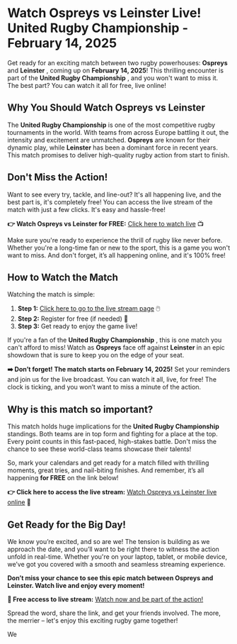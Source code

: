 # Watch Ospreys vs Leinster Live! United Rugby Championship - February 14, 2025

Get ready for an exciting match between two rugby powerhouses: **Ospreys** and **Leinster** , coming up on **February 14, 2025**! This thrilling encounter is part of the **United Rugby Championship** , and you won't want to miss it. The best part? You can watch it all for free, live online!

## Why You Should Watch Ospreys vs Leinster

The **United Rugby Championship** is one of the most competitive rugby tournaments in the world. With teams from across Europe battling it out, the intensity and excitement are unmatched. **Ospreys** are known for their dynamic play, while **Leinster** has been a dominant force in recent years. This match promises to deliver high-quality rugby action from start to finish.

## Don't Miss the Action!

Want to see every try, tackle, and line-out? It's all happening live, and the best part is, it's completely free! You can access the live stream of the match with just a few clicks. It's easy and hassle-free!

**👉 Watch Ospreys vs Leinster for FREE:** [Click here to watch live](https://tinyurl.com/livestreamfreeo?st=Ospreys+vs+Leinster&si=ghc) 📺

Make sure you're ready to experience the thrill of rugby like never before. Whether you're a long-time fan or new to the sport, this is a game you won't want to miss. And don't forget, it’s all happening online, and it's 100% free!

## How to Watch the Match

Watching the match is simple:

1. **Step 1:** [Click here to go to the live stream page](https://tinyurl.com/livestreamfreeo?st=Ospreys+vs+Leinster&si=ghc) 🖱️
2. **Step 2:** Register for free (if needed) 🎫
3. **Step 3:** Get ready to enjoy the game live!

If you're a fan of the **United Rugby Championship** , this is one match you can't afford to miss! Watch as **Ospreys** face off against **Leinster** in an epic showdown that is sure to keep you on the edge of your seat.

**➡️ Don’t forget! The match starts on February 14, 2025!** Set your reminders and join us for the live broadcast. You can watch it all, live, for free! The clock is ticking, and you won’t want to miss a minute of the action.

## Why is this match so important?

This match holds huge implications for the **United Rugby Championship** standings. Both teams are in top form and fighting for a place at the top. Every point counts in this fast-paced, high-stakes battle. Don't miss the chance to see these world-class teams showcase their talents!

So, mark your calendars and get ready for a match filled with thrilling moments, great tries, and nail-biting finishes. And remember, it’s all happening **for FREE** on the link below!

**👉 Click here to access the live stream:** [Watch Ospreys vs Leinster live online](https://tinyurl.com/livestreamfreeo?st=Ospreys+vs+Leinster&si=ghc) 🚀

## Get Ready for the Big Day!

We know you’re excited, and so are we! The tension is building as we approach the date, and you’ll want to be right there to witness the action unfold in real-time. Whether you're on your laptop, tablet, or mobile device, we’ve got you covered with a smooth and seamless streaming experience.

**Don’t miss your chance to see this epic match between Ospreys and Leinster. Watch live and enjoy every moment!**

**🚨 Free access to live stream:** [Watch now and be part of the action!](https://tinyurl.com/livestreamfreeo?st=Ospreys+vs+Leinster&si=ghc)

Spread the word, share the link, and get your friends involved. The more, the merrier – let's enjoy this exciting rugby game together!

We
